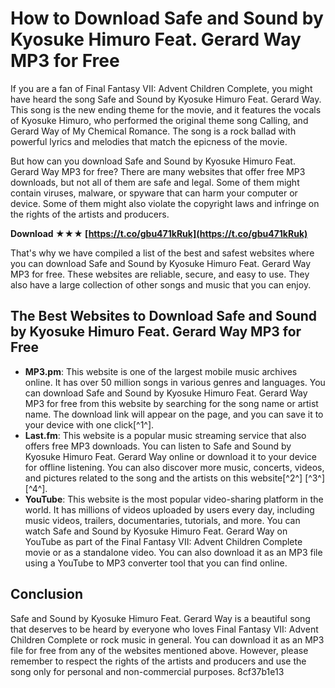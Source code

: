 
 
# How to Download Safe and Sound by Kyosuke Himuro Feat. Gerard Way MP3 for Free
 
If you are a fan of Final Fantasy VII: Advent Children Complete, you might have heard the song Safe and Sound by Kyosuke Himuro Feat. Gerard Way. This song is the new ending theme for the movie, and it features the vocals of Kyosuke Himuro, who performed the original theme song Calling, and Gerard Way of My Chemical Romance. The song is a rock ballad with powerful lyrics and melodies that match the epicness of the movie.
 
But how can you download Safe and Sound by Kyosuke Himuro Feat. Gerard Way MP3 for free? There are many websites that offer free MP3 downloads, but not all of them are safe and legal. Some of them might contain viruses, malware, or spyware that can harm your computer or device. Some of them might also violate the copyright laws and infringe on the rights of the artists and producers.
 
**Download ★★★ [https://t.co/gbu471kRuk](https://t.co/gbu471kRuk)**


 
That's why we have compiled a list of the best and safest websites where you can download Safe and Sound by Kyosuke Himuro Feat. Gerard Way MP3 for free. These websites are reliable, secure, and easy to use. They also have a large collection of other songs and music that you can enjoy.
 
## The Best Websites to Download Safe and Sound by Kyosuke Himuro Feat. Gerard Way MP3 for Free
 
- **MP3.pm**: This website is one of the largest mobile music archives online. It has over 50 million songs in various genres and languages. You can download Safe and Sound by Kyosuke Himuro Feat. Gerard Way MP3 for free from this website by searching for the song name or artist name. The download link will appear on the page, and you can save it to your device with one click[^1^].
- **Last.fm**: This website is a popular music streaming service that also offers free MP3 downloads. You can listen to Safe and Sound by Kyosuke Himuro Feat. Gerard Way online or download it to your device for offline listening. You can also discover more music, concerts, videos, and pictures related to the song and the artists on this website[^2^] [^3^] [^4^].
- **YouTube**: This website is the most popular video-sharing platform in the world. It has millions of videos uploaded by users every day, including music videos, trailers, documentaries, tutorials, and more. You can watch Safe and Sound by Kyosuke Himuro Feat. Gerard Way on YouTube as part of the Final Fantasy VII: Advent Children Complete movie or as a standalone video. You can also download it as an MP3 file using a YouTube to MP3 converter tool that you can find online.

## Conclusion
 
Safe and Sound by Kyosuke Himuro Feat. Gerard Way is a beautiful song that deserves to be heard by everyone who loves Final Fantasy VII: Advent Children Complete or rock music in general. You can download it as an MP3 file for free from any of the websites mentioned above. However, please remember to respect the rights of the artists and producers and use the song only for personal and non-commercial purposes.
 8cf37b1e13
 
